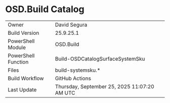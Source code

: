 ﻿# OSD.Build Catalog

| | |
|-|-|
| Owner | David Segura |
| Build Version | 25.9.25.1 |
| PowerShell Module | OSD.Build |
| PowerShell Function | Build-OSDCatalogSurfaceSystemSku |
| Files | build-systemsku.* |
| Build Workflow | GitHub Actions |
| Last Update | Thursday, September 25, 2025 11:07:20 AM UTC |
